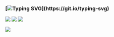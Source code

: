 ### [![Typing SVG](https://readme-typing-svg.herokuapp.com?font=Fira+Code&duration=3000&pause=1000&color=15C828&width=435&lines=Hi%2C+i'm+a+C%2FC%2B%2B+developer...)](https://git.io/typing-svg)
![](http://github-profile-summary-cards.vercel.app/api/cards/most-commit-language?username=droysky&theme=dark)
![](http://github-profile-summary-cards.vercel.app/api/cards/stats?username=droysky&theme=dark)
![](https://leetcard.jacoblin.cool/droysky?width=500&height=200,&theme=dark)



![](https://github-readme-stats.vercel.app/api/top-langs/?username=droysky&layout=compact,&theme=dark)
